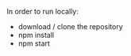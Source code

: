 In order to run locally:
<ul>
<li>download / clone the repository</li>
<li>npm install</li>
<li>npm start</li>
</ul>
